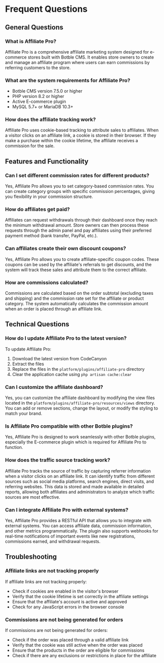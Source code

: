 # Frequent Questions

## General Questions

### What is Affiliate Pro?

Affiliate Pro is a comprehensive affiliate marketing system designed for e-commerce stores built with Botble CMS. It enables store owners to create and manage an affiliate program where users can earn commissions by referring customers to the store.

### What are the system requirements for Affiliate Pro?

- Botble CMS version 7.5.0 or higher
- PHP version 8.2 or higher
- Active E-commerce plugin
- MySQL 5.7+ or MariaDB 10.3+

### How does the affiliate tracking work?

Affiliate Pro uses cookie-based tracking to attribute sales to affiliates. When a visitor clicks on an affiliate link, a cookie is stored in their browser. If they make a purchase within the cookie lifetime, the affiliate receives a commission for the sale.

## Features and Functionality

### Can I set different commission rates for different products?

Yes, Affiliate Pro allows you to set category-based commission rates. You can create category groups with specific commission percentages, giving you flexibility in your commission structure.

### How do affiliates get paid?

Affiliates can request withdrawals through their dashboard once they reach the minimum withdrawal amount. Store owners can then process these requests through the admin panel and pay affiliates using their preferred payment method (bank transfer, PayPal, etc.).

### Can affiliates create their own discount coupons?

Yes, Affiliate Pro allows you to create affiliate-specific coupon codes. These coupons can be used by the affiliate's referrals to get discounts, and the system will track these sales and attribute them to the correct affiliate.

### How are commissions calculated?

Commissions are calculated based on the order subtotal (excluding taxes and shipping) and the commission rate set for the affiliate or product category. The system automatically calculates the commission amount when an order is placed through an affiliate link.

## Technical Questions

### How do I update Affiliate Pro to the latest version?

To update Affiliate Pro:
1. Download the latest version from CodeCanyon
2. Extract the files
3. Replace the files in the `platform/plugins/affiliate-pro` directory
4. Clear the application cache using `php artisan cache:clear`

### Can I customize the affiliate dashboard?

Yes, you can customize the affiliate dashboard by modifying the view files located in the `platform/plugins/affiliate-pro/resources/views` directory. You can add or remove sections, change the layout, or modify the styling to match your brand.

### Is Affiliate Pro compatible with other Botble plugins?

Yes, Affiliate Pro is designed to work seamlessly with other Botble plugins, especially the E-commerce plugin which is required for Affiliate Pro to function.

### How does the traffic source tracking work?

Affiliate Pro tracks the source of traffic by capturing referrer information when a visitor clicks on an affiliate link. It can identify traffic from different sources such as social media platforms, search engines, direct visits, and referring websites. This data is stored and made available in detailed reports, allowing both affiliates and administrators to analyze which traffic sources are most effective.

### Can I integrate Affiliate Pro with external systems?

Yes, Affiliate Pro provides a RESTful API that allows you to integrate with external systems. You can access affiliate data, commission information, and other metrics programmatically. The plugin also supports webhooks for real-time notifications of important events like new registrations, commissions earned, and withdrawal requests.

## Troubleshooting

### Affiliate links are not tracking properly

If affiliate links are not tracking properly:
- Check if cookies are enabled in the visitor's browser
- Verify that the cookie lifetime is set correctly in the affiliate settings
- Ensure that the affiliate's account is active and approved
- Check for any JavaScript errors in the browser console

### Commissions are not being generated for orders

If commissions are not being generated for orders:
- Check if the order was placed through a valid affiliate link
- Verify that the cookie was still active when the order was placed
- Ensure that the products in the order are eligible for commissions
- Check if there are any exclusions or restrictions in place for the affiliate
